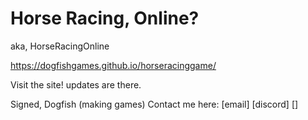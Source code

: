 # Horse Racing, Online?
aka, HorseRacingOnline

https://dogfishgames.github.io/horseracinggame/

Visit the site! updates are there. 

Signed,
Dogfish (making games)
  Contact me here:
  [email]
  [discord]
  []
